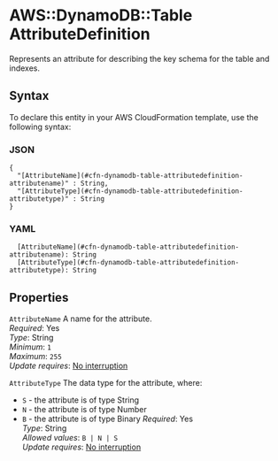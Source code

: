# AWS::DynamoDB::Table AttributeDefinition<a name="aws-properties-dynamodb-table-attributedefinition"></a>

Represents an attribute for describing the key schema for the table and indexes\.

## Syntax<a name="aws-properties-dynamodb-table-attributedefinition-syntax"></a>

To declare this entity in your AWS CloudFormation template, use the following syntax:

### JSON<a name="aws-properties-dynamodb-table-attributedefinition-syntax.json"></a>

```
{
  "[AttributeName](#cfn-dynamodb-table-attributedefinition-attributename)" : String,
  "[AttributeType](#cfn-dynamodb-table-attributedefinition-attributetype)" : String
}
```

### YAML<a name="aws-properties-dynamodb-table-attributedefinition-syntax.yaml"></a>

```
  [AttributeName](#cfn-dynamodb-table-attributedefinition-attributename): String
  [AttributeType](#cfn-dynamodb-table-attributedefinition-attributetype): String
```

## Properties<a name="aws-properties-dynamodb-table-attributedefinition-properties"></a>

`AttributeName`  <a name="cfn-dynamodb-table-attributedefinition-attributename"></a>
A name for the attribute\.  
*Required*: Yes  
*Type*: String  
*Minimum*: `1`  
*Maximum*: `255`  
*Update requires*: [No interruption](https://docs.aws.amazon.com/AWSCloudFormation/latest/UserGuide/using-cfn-updating-stacks-update-behaviors.html#update-no-interrupt)

`AttributeType`  <a name="cfn-dynamodb-table-attributedefinition-attributetype"></a>
The data type for the attribute, where:  
+  `S` \- the attribute is of type String
+  `N` \- the attribute is of type Number
+  `B` \- the attribute is of type Binary
*Required*: Yes  
*Type*: String  
*Allowed values*: `B | N | S`  
*Update requires*: [No interruption](https://docs.aws.amazon.com/AWSCloudFormation/latest/UserGuide/using-cfn-updating-stacks-update-behaviors.html#update-no-interrupt)